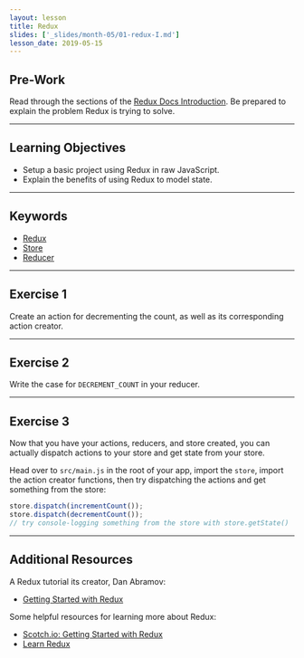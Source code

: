 ```yaml
---
layout: lesson
title: Redux
slides: ['_slides/month-05/01-redux-I.md']
lesson_date: 2019-05-15
---
```


## Pre-Work

Read through the sections of the [Redux Docs Introduction](http://redux.js.org/docs/introduction/index.html). Be prepared to explain the problem Redux is trying to solve.

---

## Learning Objectives

- Setup a basic project using Redux in raw JavaScript.
- Explain the benefits of using Redux to model state.

---

## Keywords

- [Redux](http://redux.js.org/index.html)
- [Store](http://redux.js.org/docs/basics/Store.html)
- [Reducer](http://redux.js.org/docs/basics/Reducers.html)

---

## Exercise 1

Create an action for decrementing the count, as well as its corresponding action creator.

---

## Exercise 2

Write the case for `DECREMENT_COUNT` in your reducer.

---

## Exercise 3

Now that you have your actions, reducers, and store created, you can actually dispatch actions to your store and get state from your store.

Head over to `src/main.js` in the root of your app, import the `store`, import the action creator functions, then try dispatching the actions and get something from the store:

```js
store.dispatch(incrementCount());
store.dispatch(decrementCount());
// try console-logging something from the store with store.getState()
```

---

## Additional Resources

A Redux tutorial its creator, Dan Abramov:

- [Getting Started with Redux](https://egghead.io/courses/getting-started-with-redux)

Some helpful resources for learning more about Redux:

- [Scotch.io: Getting Started with Redux](https://scotch.io/bar-talk/getting-started-with-redux-an-intro)
- [Learn Redux](https://learnredux.com/)
